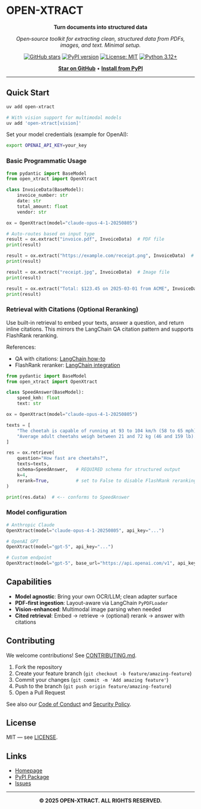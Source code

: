 # OPEN-XTRACT

<div align="center">

**Turn documents into structured data**

*Open‑source toolkit for extracting clean, structured data from PDFs, images, and text. Minimal setup.*

[![GitHub stars](https://img.shields.io/github/stars/Mellow-Artificial-Intelligence/open-xtract?style=social)](https://github.com/Mellow-Artificial-Intelligence/open-xtract)
[![PyPI version](https://badge.fury.io/py/open-xtract.svg)](https://badge.fury.io/py/open-xtract)
[![License: MIT](https://img.shields.io/badge/License-MIT-yellow.svg)](https://opensource.org/licenses/MIT)
[![Python 3.12+](https://img.shields.io/badge/python-3.12+-blue.svg)](https://www.python.org/downloads/)

[**Star on GitHub**](https://github.com/Mellow-Artificial-Intelligence/open-xtract) • [**Install from PyPI**](https://pypi.org/project/open-xtract/)

</div>

---

## Quick Start

```bash
uv add open-xtract

# With vision support for multimodal models
uv add 'open-xtract[vision]'
```

Set your model credentials (example for OpenAI):

```bash
export OPENAI_API_KEY=your_key
```

### Basic Programmatic Usage

```python
from pydantic import BaseModel
from open_xtract import OpenXtract

class InvoiceData(BaseModel):
    invoice_number: str
    date: str
    total_amount: float
    vendor: str

ox = OpenXtract(model="claude-opus-4-1-20250805")

# Auto-routes based on input type
result = ox.extract("invoice.pdf", InvoiceData)  # PDF file
print(result)

result = ox.extract("https://example.com/receipt.png", InvoiceData)  # Image URL
print(result)

result = ox.extract("receipt.jpg", InvoiceData)  # Image file
print(result)

result = ox.extract("Total: $123.45 on 2025-03-01 from ACME", InvoiceData)  # Raw text
print(result)
```

### Retrieval with Citations (Optional Reranking)

Use built-in retrieval to embed your texts, answer a question, and return inline citations. This mirrors the LangChain QA citation pattern and supports FlashRank reranking.

References:
- QA with citations: [LangChain how-to](https://python.langchain.com/docs/how_to/qa_citations)
- FlashRank reranker: [LangChain integration](https://python.langchain.com/docs/integrations/retrievers/flashrank-reranker/)

```python
from pydantic import BaseModel
from open_xtract import OpenXtract

class SpeedAnswer(BaseModel):
    speed_kmh: float
    text: str

ox = OpenXtract(model="claude-opus-4-1-20250805")

texts = [
    "The cheetah is capable of running at 93 to 104 km/h (58 to 65 mph).",
    "Average adult cheetahs weigh between 21 and 72 kg (46 and 159 lb).",
]

res = ox.retrieve(
    question="How fast are cheetahs?",
    texts=texts,
    schema=SpeedAnswer,   # REQUIRED schema for structured output
    k=4,
    rerank=True,          # set to False to disable FlashRank reranking
)

print(res.data)  # <-- conforms to SpeedAnswer
```

### Model configuration

```python
# Anthropic Claude
OpenXtract(model="claude-opus-4-1-20250805", api_key="...")

# OpenAI GPT
OpenXtract(model="gpt-5", api_key="...")

# Custom endpoint
OpenXtract(model="gpt-5", base_url="https://api.openai.com/v1", api_key="...")
```

## Capabilities

- **Model agnostic**: Bring your own OCR/LLM; clean adapter surface
- **PDF-first ingestion**: Layout-aware via LangChain `PyPDFLoader`
- **Vision-enhanced**: Multimodal image parsing when needed
- **Cited retrieval**: Embed → retrieve → (optional) rerank → answer with citations

## Contributing

We welcome contributions! See [CONTRIBUTING.md](CONTRIBUTING.md).

1. Fork the repository
2. Create your feature branch (`git checkout -b feature/amazing-feature`)
3. Commit your changes (`git commit -m 'Add amazing feature'`)
4. Push to the branch (`git push origin feature/amazing-feature`)
5. Open a Pull Request

See also our [Code of Conduct](CODE_OF_CONDUCT.md) and [Security Policy](SECURITY.md).

## License

MIT — see [LICENSE](LICENSE).

## Links

- [Homepage](https://www.open-xtract.com/)
- [PyPI Package](https://pypi.org/project/open-xtract/)
- [Issues](https://github.com/Mellow-Artificial-Intelligence/open-xtract/issues)

---

<div align="center">

**© 2025 OPEN-XTRACT. ALL RIGHTS RESERVED.**

</div>
